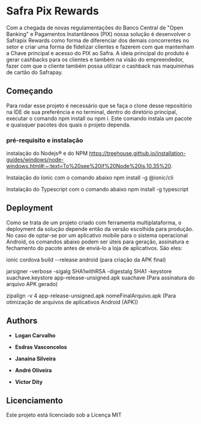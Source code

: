 # Safra Pix Rewards

Com a chegada de novas regulamentações do Banco Central de "Open Banking" e Pagamentos Instantâneos (PIX) nossa solução é desenvolver o Safrapix Rewards como forma de diferenciar dos demais concorrentes no setor e criar uma forma de fidelizar clientes e fazerem com que mantenham a Chave principal e acesso do PIX ao Safra. A ideia principal do produto é gerar cashbacks para os clientes e também na visão do empreendedor, fazer com que o cliente também possa utilizar o cashback nas maquininhas de cartão do Safrapay.

## Começando

Para rodar esse projeto é necessário que se faça o clone desse repositório na IDE de sua preferência e no terminal, dentro do diretório principal, executar o comando npm install ou npm i. Este comando instala um pacote e quaisquer pacotes dos quais o projeto dependa. 

### pré-requisito e instalação

instalação do Nodejs® e do NPM
https://treehouse.github.io/installation-guides/windows/node-windows.html#:~:text=To%20see%20if%20Node%20is,10.35%20.

Instalação do Ionic com o comando abaixo
npm install -g @ionic/cli

Instalação do Typescript com o comando abaixo
npm install -g typescript

## Deployment

Como se trata de um projeto criado com ferramenta multiplataforma, o deployment da solução depende então da versão escolhida para produção.
No caso de optar-se por um aplicativo mobile para o sistema operacional Android, os comandos abaixo podem ser úteis para geração, assinatura e fechamento do pacote antes de enviá-lo a loja de aplicativos. São eles:

ionic cordova build --release android (para criação da APK final)

jarsigner -verbose -sigalg SHA1withRSA -digestalg SHA1 -keystore suachave.keystore app-release-unsigned.apk suachave (Para assinatura do arquivo APK gerado)

zipalign -v 4 app-release-unsigned.apk nomeFinalArquivo.apk (Para otimização de arquivos de aplicativos Android (APK))


## Authors

* **Logan Carvalho** 

* **Esdras Vasconcelos** 

* **Janaina Silveira** 

* **André Oliveira** 

* **Victor Dity** 

## Licenciamento

Este projeto está licenciado sob a Licença MIT 


